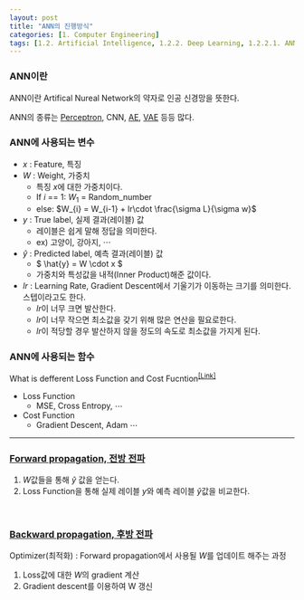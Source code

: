```yaml
---
layout: post
title: "ANN의 진행방식"
categories: [1. Computer Engineering]
tags: [1.2. Artificial Intelligence, 1.2.2. Deep Learning, 1.2.2.1. ANN, a.b. Regression Problem]
---
```


### ANN이란

ANN이란 Artifical Nureal Network의 약자로 인공 신경망을 뜻한다.

ANN의 종류는 [Perceptron](https://maizer2.github.io/1.%20computer%20engineering/2022/05/18/perseptron.html), CNN, [AE](https://maizer2.github.io/1.%20computer%20engineering/2023/06/23/AE.html), [VAE](https://maizer2.github.io/1.%20computer%20engineering/2023/06/23/VAE.html) 등등 많다.

### ANN에 사용되는 변수

* $x$ : Feature, 특징
* $W$ : Weight, 가중치
    * 특징 $x$에 대한 가중치이다.
    * If $i$ == 1: $W_{1}$ = Random_number
    * else: $W_{i} = W_{i-1} + lr\cdot \frac{\sigma L}{\sigma w}$ 
* $y$ : True label, 실제 결과(레이블) 값 
    * 레이블은 쉽게 말해 정답을 의미한다. 
    * ex) 고양이, 강아지, $\cdots$  
* $\hat{y}$ : Predicted label, 예측 결과(레이블) 값
    * $ \hat{y} = W \cdot x $
    * 가중치와 특성값을 내적(Inner Product)해준 값이다.
* $lr$ : Learning Rate, Gradient Descent에서 기울기가 이동하는 크기를 의미한다. 스텝이라고도 한다.
    * $lr$이 너무 크면 발산한다.
    * $lr$이 너무 작으면 최소값을 갖기 위해 많은 연산을 필요로한다.
    * $lr$이 적당할 경우 발산하지 않을 정도의 속도로 최소값을 가지게 된다.

### ANN에 사용되는 함수

What is defferent Loss Function and Cost Fucntion<sup><a href="">[Link]</a></sup>
* Loss Function
    * MSE, Cross Entropy, $\cdots$
* Cost Function
    * Gradient Descent, Adam $\cdots$
    
---

### [Forward propagation, 전방 전파](https://maizer2.github.io/1.%20computer%20engineering/2022/05/17/Forward-Propagation.html)

1. $W$값들을 통해 $\hat{y}$ 값을 얻는다.
2. Loss Function을 통해 실제 레이블 $y$와 예측 레이블 $\hat{y}$값을 비교한다.

<br/>

### [Backward propagation, 후방 전파](https://maizer2.github.io/1.%20computer%20engineering/2022/05/17/Backward-Propagation.html)

Optimizer(최적화) : Forward propagation에서 사용될 $W$를 업데이트 해주는 과정

1. Loss값에 대한 $W$의 gradient 계산
2. Gradient descent를 이용하여 W 갱신